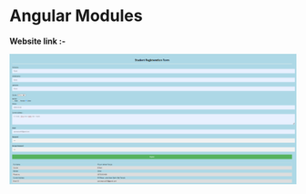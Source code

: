# Angular Modules

<b>Website link :- </b>

<b>        <link href="https://pococurante-surveys.000webhostapp.com/Registration%20Form/index.html" target="_blank">
</b>


![](reg.PNG)
